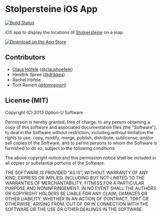 # Stolpersteine iOS App

[![Build Status](https://travis-ci.org/Stolpersteine/stolpersteine-ios.svg)](https://travis-ci.org/optionu/stolpersteine-ios)

iOS app to display the locations of [Stolpersteine](http://en.wikipedia.org/wiki/Stolperstein) on a map. 

[![Download on the App Store](http://linkmaker.itunes.apple.com/htmlResources/assets/images/web/linkmaker/badge_appstore-lrg.png)](https://itunes.apple.com/de/app/stolpersteine-in-berlin/id640731757?mt=8&uo=4)

## Contributors

- [Claus Höfele](http://github.com/choefele) ([@claushoefele](https://twitter.com/claushoefele))
- Hendrik Spree ([@drikkes](https://twitter.com/drikkes))
- Rachel Höfele
- Tom Reinert ([@tomreinert](https://twitter.com/tomreinert))

## License (MIT)

Copyright (C) 2013 Option-U Software

Permission is hereby granted, free of charge, to any person obtaining a copy of this software and associated documentation files (the "Software"), to deal in the Software without restriction, including without limitation the rights to use, copy, modify, merge, publish, distribute, sublicense, and/or sell copies of the Software, and to permit persons to whom the Software is furnished to do so, subject to the following conditions:

The above copyright notice and this permission notice shall be included in all copies or substantial portions of the Software.

THE SOFTWARE IS PROVIDED "AS IS", WITHOUT WARRANTY OF ANY KIND, EXPRESS OR IMPLIED, INCLUDING BUT NOT LIMITED TO THE WARRANTIES OF MERCHANTABILITY, FITNESS FOR A PARTICULAR PURPOSE AND NONINFRINGEMENT. IN NO EVENT SHALL THE AUTHORS OR COPYRIGHT HOLDERS BE LIABLE FOR ANY CLAIM, DAMAGES OR OTHER LIABILITY, WHETHER IN AN ACTION OF CONTRACT, TORT OR OTHERWISE, ARISING FROM, OUT OF OR IN CONNECTION WITH THE SOFTWARE OR THE USE OR OTHER DEALINGS IN THE SOFTWARE.
